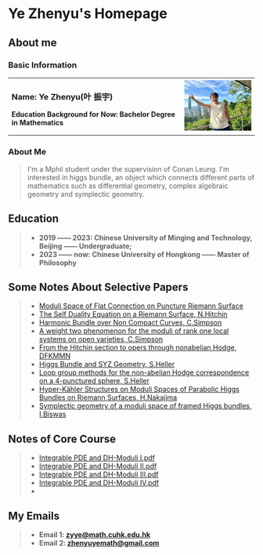 # Ye Zhenyu's Homepage
## About me
### Basic Information
<table border="0">
  <tr>
    <td width="70%">
      <h3>Name: Ye Zhenyu(叶 振宇)</h3>
      <p><b>Education Background for Now: Bachelor Degree in Mathematics</b></p>
    </td>
    <td width="30%">
      <img src="31730555059_.pic.jpg" width="100%"> 
    </td>
  </tr>
</table>

### About Me
>I'm a Mphil student under the supervision of Conan Leung. I'm interested in higgs bundle, an object which connects different parts of mathematics such as differential geometry, complex algebraic geometry and symplectic geometry.



## Education

> + **2019 —— 2023: Chinese University of Minging and Technology, Beijing —— Undergraduate;**
> + **2023 —— now:  Chinese University of Hongkong —— Master of Philosophy**


## Some Notes About Selective Papers
> + [Moduli Space of Flat Connection on Puncture Riemann Surface](Punctured_Riemann_Surface.pdf)
> + [The Self Duality Equation on a Riemann Surface, N.Hitchin](SelfdualityEQuation.pdf)
> + [Harmonic Bundle over Non Compact Curves, C.Simpson](Simpson‘s_Harmonic_Bundle.pdf)
> + [A weight two phenomenon for the moduli of rank one local systems on open varieties, C.Simpson](Weight2_Rank1_by_Simpson.pdf)
> + [From the Hitchin section to opers through nonabelian Hodge, DFKMMN](from_hitchin_section_to_opers.pdf)
> + [Higgs Bundle and SYZ Geometry, S.Heller](HiggsBundleandSYZ.pdf)
> + [Loop group methods for the non-abelian Hodge correspondence on a 4-punctured sphere, S.Heller](LoopGroupMethod.pdf)
> + [Hyper-Kähler Structures on Moduli Spaces of Parabolic Higgs Bundles on Riemann Surfaces, H.Nakajima](Nakajima.pdf)
> + [Symplectic geometry of a moduli space of framed Higgs bundles, I.Biswas](Symplectic_form_on_framed_higgs_bundle_biswas.pdf)



## Notes of Core Course
> + [Integrable PDE and DH-Moduli I.pdf](IntegrablePDEandDH-ModuliI.pdf)
> + [Integrable PDE and DH-Moduli II.pdf](IntegrablePDEandDH-ModuliII.pdf)
> + [Integrable PDE and DH-Moduli III.pdf](IntegrablePDEandDH-ModuliIII.pdf)
> + [Integrable PDE and DH-Moduli IV.pdf](IntegrablePDEandDH-ModuliIV.pdf)
> +  

## My Emails
> + **Email 1: zyye@math.cuhk.edu.hk**
> + **Email 2: zhenyuyemath@gmail.com**

